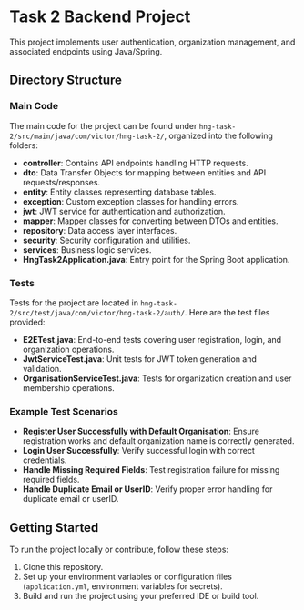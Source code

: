 # Task 2 Backend Project

This project implements user authentication, organization management, and associated endpoints using Java/Spring.

## Directory Structure

### Main Code

The main code for the project can be found under `hng-task-2/src/main/java/com/victor/hng-task-2/`, organized into the following folders:

- **controller**: Contains API endpoints handling HTTP requests.
- **dto**: Data Transfer Objects for mapping between entities and API requests/responses.
- **entity**: Entity classes representing database tables.
- **exception**: Custom exception classes for handling errors.
- **jwt**: JWT service for authentication and authorization.
- **mapper**: Mapper classes for converting between DTOs and entities.
- **repository**: Data access layer interfaces.
- **security**: Security configuration and utilities.
- **services**: Business logic services.
- **HngTask2Application.java**: Entry point for the Spring Boot application.

### Tests

Tests for the project are located in `hng-task-2/src/test/java/com/victor/hng-task-2/auth/`. Here are the test files provided:

- **E2ETest.java**: End-to-end tests covering user registration, login, and organization operations.
- **JwtServiceTest.java**: Unit tests for JWT token generation and validation.
- **OrganisationServiceTest.java**: Tests for organization creation and user membership operations.

### Example Test Scenarios

- **Register User Successfully with Default Organisation**: Ensure registration works and default organization name is correctly generated.
- **Login User Successfully**: Verify successful login with correct credentials.
- **Handle Missing Required Fields**: Test registration failure for missing required fields.
- **Handle Duplicate Email or UserID**: Verify proper error handling for duplicate email or userID.

## Getting Started

To run the project locally or contribute, follow these steps:

1. Clone this repository.
2. Set up your environment variables or configuration files (`application.yml`, environment variables for secrets).
3. Build and run the project using your preferred IDE or build tool.
